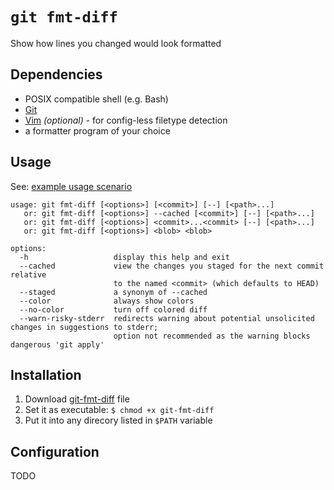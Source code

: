 `git fmt-diff`
==============

Show how lines you changed would look formatted

## Dependencies

* POSIX compatible shell (e.g. Bash)
* [Git](https://git-scm.com/)
* [Vim](https://www.vim.org/) _(optional)_ - for config-less filetype detection
* a formatter program of your choice

## Usage

See: [example usage scenario](scenario.md)

```
usage: git fmt-diff [<options>] [<commit>] [--] [<path>...]
   or: git fmt-diff [<options>] --cached [<commit>] [--] [<path>...]
   or: git fmt-diff [<options>] <commit>...<commit> [--] [<path>...]
   or: git fmt-diff [<options>] <blob> <blob>

options:
  -h                   display this help and exit
  --cached             view the changes you staged for the next commit relative
                       to the named <commit> (which defaults to HEAD)
  --staged             a synonym of --cached
  --color              always show colors
  --no-color           turn off colored diff
  --warn-risky-stderr  redirects warning about potential unsolicited changes in suggestions to stderr;
                       option not recommended as the warning blocks dangerous 'git apply'
```

## Installation

1. Download [git-fmt-diff](https://raw.githubusercontent.com/Jorengarenar/git-fmt-diff/master/git-fmt-diff) file
2. Set it as executable: `$ chmod +x git-fmt-diff`
3. Put it into any direcory listed in `$PATH` variable

## Configuration

TODO
